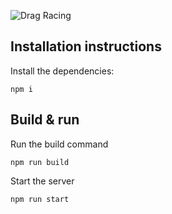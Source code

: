 ![Drag Racing](src/assets/images/app-banner.png)

## Installation instructions

Install the dependencies:

```
npm i
```

## Build & run

Run the build command

```
npm run build
```

Start the server

```
npm run start
```
